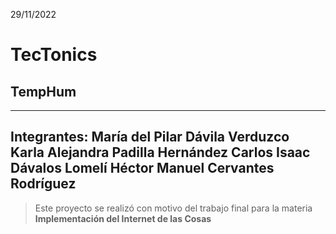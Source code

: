 29/11/2022
# TecTonics
## TempHum
----
Integrantes:
María del Pilar Dávila Verduzco
Karla Alejandra Padilla Hernández 
Carlos Isaac Dávalos Lomelí
Héctor Manuel Cervantes Rodríguez
----
> Este proyecto se realizó con motivo del trabajo final para la materia **Implementación del Internet de las Cosas**
